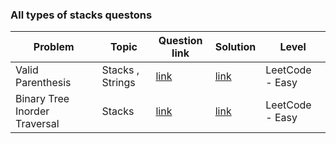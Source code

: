 ### All types of stacks questons



| Problem | Topic | Question link | Solution | Level |  
| --- | --- | --- | --- |  --- |  
| Valid Parenthesis | Stacks , Strings | [link](https://leetcode.com/problems/valid-parentheses/) | [link](https://github.com/harshita214/Data-Structures-and-Algorithms/blob/main/Stacks/ValidParentheses.cpp) | LeetCode - Easy |
| Binary Tree Inorder Traversal | Stacks | [link](https://leetcode.com/problems/binary-tree-inorder-traversal) | [link](https://github.com/harshita214/Data-Structures-and-Algorithms/blob/main/Stacks/inordertraversal.cpp) | LeetCode - Easy |

